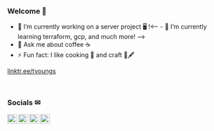 ### Welcome 👋

- 🔭 I’m currently working on a server project 🖥
!<-- - 🌱 I’m currently learning terraform, gcp, and much more! -->
- 💬 Ask me about coffee ☕
- ⚡ Fun fact: I like cooking 🍰 and craft 🧵🖋

[linktr.ee/tyoungs](https://linktr.ee/tyoungs)

<br>

### Socials ✉
[<img align="left" alt="gmail.com" src="https://user-images.githubusercontent.com/60447023/154450427-eec6c20c-2bd9-4787-b57a-f75ffa5fb5a5.png" width="22" />][email]
[<img align="left" alt="linkein.com" src="https://user-images.githubusercontent.com/60447023/154451353-fdbc1cbd-ca0c-4fcd-9c41-3e30e1a5c64f.png" width="22" />][linkedin]
[<img align="left" alt="website" src="https://user-images.githubusercontent.com/60447023/154451868-402e5a11-a1a6-4390-963e-ed73abf1292e.png" width="22" />][website]
[<img align="left" alt="discord.com" src="https://user-images.githubusercontent.com/60447023/154454125-9ba1d728-ae85-4823-a728-a21677bc9a60.png" width="22" />][discord]

[email]: https://mail.google.com/mail/?view=cm&fs=1&to=tomfyoungs@gmail.com&su=Hey+there!&body=&bcc=
[linkedin]: https://www.linkedin.com/in/tom-youngs/
[website]: https://www.tomyoungs.info
[discord]: https://discord.com/users/278584679731298304
